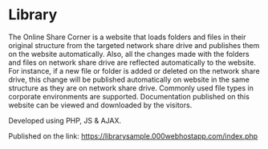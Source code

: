 # Library
The Online Share Corner is a website that loads folders and files in their original structure from the targeted network share drive and publishes them on the website automatically. Also, all the changes made with the folders and files on network share drive are reflected automatically to the website. For instance, if a new file or folder is added or deleted on the network share drive, this change will be published automatically on website in the same structure as they are on network share drive. Commonly used file types in corporate environments are supported. Documentation published on this website can be viewed and downloaded by the visitors.

Developed using PHP, JS & AJAX.

Published on the link: https://librarysample.000webhostapp.com/index.php
